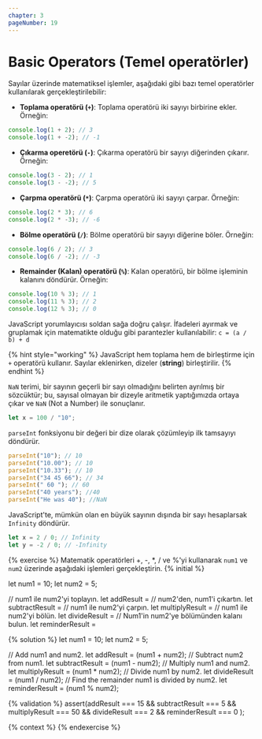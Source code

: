 ```yaml
---
chapter: 3
pageNumber: 19
---
```


# Basic Operators (Temel operatörler)

Sayılar üzerinde matematiksel işlemler, aşağıdaki gibi bazı temel operatörler kullanılarak gerçekleştirilebilir:

- **Toplama operatörü (`+`)**: Toplama operatörü iki sayıyı birbirine ekler. Örneğin:

```javascript
console.log(1 + 2); // 3
console.log(1 + -2); // -1
```

- **Çıkarma operetörü (`-`)**: Çıkarma operatörü bir sayıyı diğerinden çıkarır. Örneğin:

```javascript
console.log(3 - 2); // 1
console.log(3 - -2); // 5
```

- **Çarpma operatörü (`*`)**: Çarpma operatörü iki sayıyı çarpar. Örneğin:

```javascript
console.log(2 * 3); // 6
console.log(2 * -3); // -6
```

- **Bölme operatörü (`/`)**: Bölme operatörü bir sayıyı diğerine böler. Örneğin:

```javascript
console.log(6 / 2); // 3
console.log(6 / -2); // -3
```

- **Remainder (Kalan) operatörü (`%`)**: Kalan operatörü, bir bölme işleminin kalanını döndürür. Örneğin:

```javascript
console.log(10 % 3); // 1
console.log(11 % 3); // 2
console.log(12 % 3); // 0
```

JavaScript yorumlayıcısı soldan sağa doğru çalışır. İfadeleri ayırmak ve gruplamak için matematikte olduğu gibi parantezler kullanılabilir: `c = (a / b) + d`

{% hint style="working" %}
JavaScript hem toplama hem de birleştirme için `+` operatörü kullanır. Sayılar eklenirken, dizeler (**string**) birleştirilir.
{% endhint %}

`NaN` terimi, bir sayının geçerli bir sayı olmadığını belirten ayrılmış bir sözcüktür; bu, sayısal olmayan bir dizeyle aritmetik yaptığımızda ortaya çıkar ve `NaN` (Not a Number) ile sonuçlanır.

```javascript
let x = 100 / "10";
```

`parseInt` fonksiyonu bir değeri bir dize olarak çözümleyip ilk tamsayıyı döndürür.

```javascript
parseInt("10"); // 10
parseInt("10.00"); // 10
parseInt("10.33"); // 10
parseInt("34 45 66"); // 34
parseInt(" 60 "); // 60
parseInt("40 years"); //40
parseInt("He was 40"); //NaN
```

JavaScript'te, mümkün olan en büyük sayının dışında bir sayı hesaplarsak `Infinity` döndürür.

```javascript
let x = 2 / 0; // Infinity
let y = -2 / 0; // -Infinity
```

{% exercise %}
Matematik operatörleri +, -, \*, / ve %'yi kullanarak `num1` ve `num2` üzerinde aşağıdaki işlemleri gerçekleştirin.
{% initial %}

let num1 = 10;
let num2 = 5;

// num1 ile num2'yi toplayın.
let addResult =
// num2'den, num1'i çıkartın.
let subtractResult =
// num1 ile num2'yi çarpın.
let multiplyResult =
// num1 ile num2'yi bölün.
let divideResult =
// Num1'in num2'ye bölümünden kalanı bulun.
let reminderResult =

{% solution %}
let num1 = 10;
let num2 = 5;

// Add num1 and num2.
let addResult = (num1 + num2);
// Subtract num2 from num1.
let subtractResult = (num1 - num2);
// Multiply num1 and num2.
let multiplyResult = (num1 \* num2);
// Divide num1 by num2.
let divideResult = (num1 / num2);
// Find the remainder num1 is divided by num2.
let reminderResult = (num1 % num2);

{% validation %}
assert(addResult === 15 && subtractResult === 5 && multiplyResult === 50 && divideResult === 2 && reminderResult === 0 );

{% context %}
{% endexercise %}
